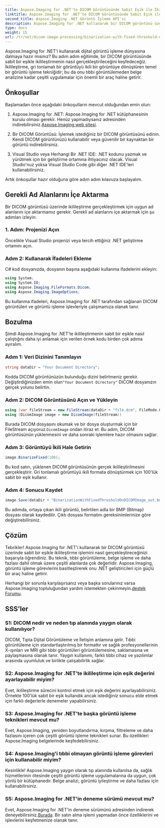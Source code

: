 ```yaml
---
title: Aspose.Imaging for .NET'te DICOM Görüntüsünde Sabit Eşik ile İkilileştirme
linktitle: Aspose.Imaging for .NET'te DICOM Görüntüsünde Sabit Eşik ile İkilileştirme
second_title: Aspose.Imaging .NET Görüntü İşleme API'si
description: Aspose.Imaging for .NET kullanarak bir DICOM görüntüsü üzerinde ikilileştirmenin nasıl gerçekleştirileceğini öğrenin. Kod örnekleri içeren adım adım kılavuz.
type: docs
weight: 15
url: /tr/net/dicom-image-processing/binarization-with-fixed-threshold-on-dicom-image/
---
```

Aspose.Imaging for .NET'i kullanarak dijital görüntü işleme dünyasına dalmaya hazır mısınız? Bu adım adım eğitimde, bir DICOM görüntüsünde sabit bir eşikle ikilileştirmenin nasıl gerçekleştirileceğini keşfedeceğiz. İkilileştirme, gri tonlamalı bir görüntüyü ikili bir görüntüye dönüştüren temel bir görüntü işleme tekniğidir; bu da onu tıbbi görüntülemeden belge analizine kadar çeşitli uygulamalar için önemli bir araç haline getirir.

## Önkoşullar

Başlamadan önce aşağıdaki önkoşulların mevcut olduğundan emin olun:

1.  Aspose.Imaging for .NET: Aspose.Imaging for .NET kütüphanesinin kurulu olması gerekir. Henüz yapmadıysanız adresinden indirebilirsiniz.[Aspose.Imaging web sitesi](https://releases.aspose.com/imaging/net/).

2. Bir DICOM Görüntüsü: İşlemek istediğiniz bir DICOM görüntüsünü edinin. Kendi DICOM görüntünüzü kullanabilir veya güvenilir bir kaynaktan bir görüntü indirebilirsiniz.

3. Visual Studio veya Herhangi Bir .NET IDE: .NET kodunu yazmak ve yürütmek için bir geliştirme ortamına ihtiyacınız olacak. Visual Studio'nuz yoksa Visual Studio Code gibi diğer .NET IDE'leri kullanabilirsiniz.

Artık önkoşullar hazır olduğuna göre adım adım kılavuza başlayalım.

## Gerekli Ad Alanlarını İçe Aktarma

Bir DICOM görüntüsü üzerinde ikilileştirme gerçekleştirmek için uygun ad alanlarını içe aktarmamız gerekir. Gerekli ad alanlarını içe aktarmak için şu adımları izleyin:

### 1. Adım: Projenizi Açın

Öncelikle Visual Studio projenizi veya tercih ettiğiniz .NET geliştirme ortamını açın.

### Adım 2: Kullanarak İfadeleri Ekleme

C# kod dosyanızda, dosyanın başına aşağıdaki kullanma ifadelerini ekleyin:

```csharp
using System;
using System.IO;
using Aspose.Imaging.FileFormats.Dicom;
using Aspose.Imaging.ImageOptions;
```

Bu kullanma ifadeleri, Aspose.Imaging for .NET tarafından sağlanan DICOM görüntüleri ve görüntü işleme işlevleriyle çalışmamıza olanak tanır.

## Bozulma

Şimdi Aspose.Imaging for .NET'te ikilileştirmenin sabit bir eşikle nasıl çalıştığını daha iyi anlamak için verilen örnek kodu birden çok adıma ayıralım.

### Adım 1: Veri Dizinini Tanımlayın

```csharp
string dataDir = "Your Document Directory";
```

 Kodda DICOM görüntünüzün bulunduğu dizini belirtmeniz gerekir. Değiştirdiğinizden emin olun`"Your Document Directory"` DICOM dosyanızın gerçek yolunu belirtin.

### Adım 2: DICOM Görüntüsünü Açın ve Yükleyin

```csharp
using (var fileStream = new FileStream(dataDir + "file.dcm", FileMode.Open, FileAccess.Read))
using (DicomImage image = new DicomImage(fileStream))
```

 Burada DICOM dosyasını okumak ve bir dosya oluşturmak için bir FileStream açıyoruz.`DicomImage` ondan itiraz et. Bu adım, DICOM görüntüsünün yüklenmesini ve daha sonraki işlemlere hazır olmasını sağlar.

### Adım 3: Görüntüyü İkili Hale Getirin

```csharp
image.BinarizeFixed(100);
```

Bu kod satırı, yüklenen DICOM görüntüsünün gerçek ikilileştirilmesini gerçekleştirir. Gri tonlamalı görüntüyü ikili formata dönüştürmek için 100'lük sabit bir eşik kullanır.

### Adım 4: Sonucu Kaydet

```csharp
image.Save(dataDir + "BinarizationWithFixedThresholdOnDICOMImage_out.bmp", new BmpOptions());
```

Bu adımda, ortaya çıkan ikili görüntü, belirtilen adla bir BMP (Bitmap) dosyası olarak kaydedilir. Çıktı dosyası formatını gereksinimlerinize göre değiştirebilirsiniz.

## Çözüm

Tebrikler! Aspose.Imaging for .NET'i kullanarak bir DICOM görüntüsü üzerinde sabit bir eşikle ikilileştirme işlemini nasıl gerçekleştireceğinizi başarıyla öğrendiniz. Bu teknik, tıbbi görüntüleme, belge işleme ve daha fazlası dahil olmak üzere çeşitli alanlarda çok değerlidir. Aspose.Imaging, görüntü işleme görevlerini basitleştirerek onu .NET geliştiricileri için güçlü bir araç haline getirir.

Herhangi bir sorunla karşılaşırsanız veya başka sorularınız varsa Aspose.Imaging topluluğundan yardım istemekten çekinmeyin.[destek Forumu](https://forum.aspose.com/).

## SSS'ler

### S1: DICOM nedir ve neden tıp alanında yaygın olarak kullanılıyor?

DICOM, Tıpta Dijital Görüntüleme ve İletişim anlamına gelir. Tıbbi görüntüleme için standartlaştırılmış bir formattır ve sağlık profesyonellerinin X-ışınları ve MRI gibi tıbbi görüntüleri görüntülemesine, saklamasına ve paylaşmasına olanak tanır. Yaygın kullanımı, farklı tıbbi cihaz ve yazılımlar arasında uyumluluk ve birlikte çalışabilirlik sağlar.

### S2: Aspose.Imaging for .NET'te ikilileştirme için eşik değerini ayarlayabilir miyim?

Evet, ikilileştirme sürecini kontrol etmek için eşik değerini ayarlayabilirsiniz. Örnekte 100'lük sabit bir eşik kullandık ancak istediğiniz sonucu elde etmek için farklı değerlerle denemeler yapabilirsiniz.

### S3: Aspose.Imaging for .NET'te başka görüntü işleme teknikleri mevcut mu?

Evet, Aspose.Imaging, yeniden boyutlandırma, kırpma, filtreleme ve daha fazlasını içeren çok çeşitli görüntü işleme teknikleri sunar. Bu özellikleri Aspose.Imaging belgelerinde keşfedebilirsiniz.

### S4: Aspose.Imaging'i tıbbi olmayan görüntü işleme görevleri için kullanabilir miyim?

Kesinlikle! Aspose.Imaging yaygın olarak tıp alanında kullanılsa da, sağlık hizmetlerinin ötesinde çeşitli görüntü işleme uygulamalarına da uygun, çok yönlü bir kütüphanedir. Belge analizi, görüntü iyileştirme ve daha fazlası için kullanabilirsiniz.

### S5: Aspose.Imaging for .NET'in deneme sürümü mevcut mu?

 Evet, Aspose.Imaging for .NET'in deneme sürümünü adresinden indirerek deneyebilirsiniz.[Burada](https://releases.aspose.com/). Bir satın alma işlemi yapmadan önce özelliklerini ve işlevlerini keşfetmenize olanak tanır.
